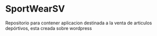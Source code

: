 # SportWearSV
Repositorio para contener aplicacion destinada a la venta de articulos depórtivos, esta creada sobre wordpress
